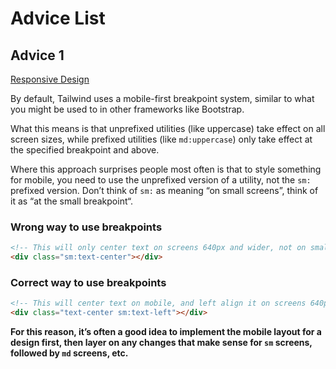 # Advice List

## Advice 1

[Responsive Design](https://tailwindcss.com/docs/responsive-design)

By default, Tailwind uses a mobile-first breakpoint system, similar to what you might be used to in other frameworks like Bootstrap.

What this means is that unprefixed utilities (like uppercase) take effect on all screen sizes, while prefixed utilities (like `md:uppercase`) only take effect at the specified breakpoint and above.

Where this approach surprises people most often is that to style something for mobile, you need to use the unprefixed version of a utility, not the `sm:` prefixed version. Don’t think of `sm:` as meaning “on small screens”, think of it as “at the small breakpoint“.

### Wrong way to use breakpoints

```html
<!-- This will only center text on screens 640px and wider, not on small screens -->
<div class="sm:text-center"></div>
```

### Correct way to use breakpoints

```html
<!-- This will center text on mobile, and left align it on screens 640px and wider -->
<div class="text-center sm:text-left"></div>
```

**For this reason, it’s often a good idea to implement the mobile layout for a design first, then layer on any changes that make sense for `sm` screens, followed by `md` screens, etc.**
